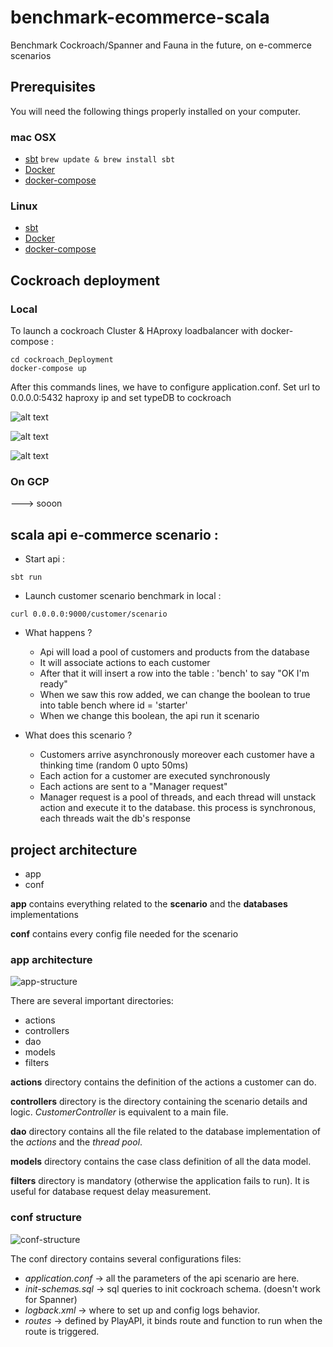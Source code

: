# benchmark-ecommerce-scala
Benchmark Cockroach/Spanner and Fauna in the future, on e-commerce scenarios


## Prerequisites

You will need the following things properly installed on your computer.

### mac OSX

* [sbt](https://www.scala-sbt.org/1.x/docs/Installing-sbt-on-Mac.html)
`brew update & brew install sbt` 
* [Docker](https://docs.docker.com/docker-for-mac/install/) 
* [docker-compose](https://docs.docker.com/compose/install/) 

### Linux

* [sbt](https://www.scala-sbt.org/0.13/docs/Installing-sbt-on-Linux.html) 
* [Docker](https://docs.docker.com/install/linux/docker-ce/ubuntu/) 
* [docker-compose](https://docs.docker.com/compose/install/) 

## Cockroach deployment

### Local 

To launch a cockroach Cluster & HAproxy loadbalancer with docker-compose :

```
cd cockroach_Deployment
docker-compose up
```

After this commands lines, we have to configure application.conf.
Set url to 0.0.0.0:5432 haproxy ip and set typeDB to cockroach

![alt text](public/images/typeDB_config.png "Description goes here")


![alt text](public/images/url_config.png "Description goes here")


![alt text](public/images/global_stack_cockroach_local.png "global stack")

### On GCP 
 ---> sooon
## scala api e-commerce scenario :

* Start api :
```
sbt run
``` 

* Launch customer scenario benchmark in local : 
```
curl 0.0.0.0:9000/customer/scenario
``` 
* What happens ?
    * Api will load a pool of customers and products from the database
    * It will associate actions to each customer
    * After that it will insert a row into the table : 'bench' to say "OK I'm ready"
    * When we saw this row added, we can change the boolean to true into table bench where id = 'starter'
    * When we change this boolean, the api run it scenario 

* What does this scenario ?
    * Customers arrive asynchronously moreover each customer have a thinking time (random 0 upto 50ms)
    * Each action for a customer are executed synchronously
    * Each actions are sent to a "Manager request" 
    * Manager request is a pool of threads, and each thread will unstack action and execute it
    to the database. this process is synchronous, each threads wait the db's response
    
## project architecture    

* app
* conf

**app** contains everything related to the **scenario** and the **databases** implementations

**conf** contains every config file needed for the scenario

### app architecture

![app-structure](public/images/app-structure-dir.png "app-structure")

There are several important directories:

* actions
* controllers
* dao
* models
* filters


**actions** directory contains the definition of the actions a customer can do.

**controllers** directory is the directory containing the scenario details and logic. *CustomerController* is equivalent to a main file.

**dao** directory contains all the file related to the database implementation of the *actions* and the *thread pool*.

**models** directory contains the case class definition of all the data model.

**filters** directory is mandatory (otherwise the application fails to run). It is useful for database request delay measurement.

### conf structure

![conf-structure](public/images/conf-structure.png "conf-structure")

The conf directory contains several configurations files:

* *application.conf* -> all the parameters of the api scenario are here.
* *init-schemas.sql* -> sql queries to init cockroach schema. (doesn't work for Spanner)
* *logback.xml* -> where to set up and config logs behavior.
* *routes* -> defined by PlayAPI, it binds route and function to run when the route is triggered.